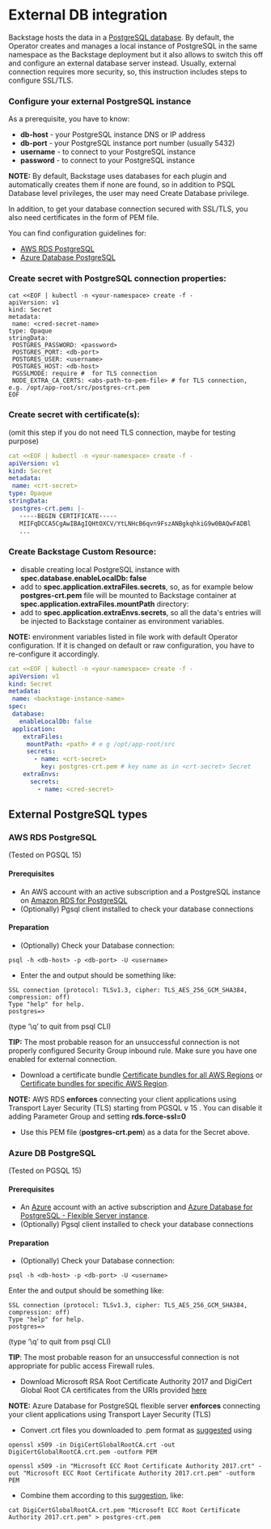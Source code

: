 # External DB integration

Backstage hosts the data in a [PostgreSQL database](https://backstage.io/docs/getting-started/config/database/).
By default, the Operator creates and manages a local instance of PostgreSQL in the same namespace as the Backstage deployment but it also allows to switch this off and configure an external database server instead.
Usually, external connection requires more security, so, this instruction includes steps to configure SSL/TLS.

### Configure your external PostgreSQL instance
As a prerequisite, you have to know:
- **db-host** - your PostgreSQL instance DNS or IP address 
- **db-port** - your PostgreSQL instance port number (usually 5432)
- **username** - to connect to your PostgreSQL instance
- **password** - to connect to your PostgreSQL instance

**NOTE:** By default, Backstage uses databases for each plugin and automatically creates them if none are found, so in addition to PSQL Database level privileges, the user may need Create Database privilege.  

In addition, to get your database connection secured with SSL/TLS, you also need certificates in the form of PEM file. 

You can find configuration guidelines for:
- [AWS RDS PostgreSQL](#aws-rds-postgresql)
- [Azure Database PostgreSQL](#azure-db-postgresql)

### Create secret with PostgreSQL connection properties:
````
cat <<EOF | kubectl -n <your-namespace> create -f -
apiVersion: v1
kind: Secret
metadata:
 name: <cred-secret-name>
type: Opaque
stringData:
 POSTGRES_PASSWORD: <password>
 POSTGRES_PORT: <db-port>
 POSTGRES_USER: <username>
 POSTGRES_HOST: <db-host>
 PGSSLMODE: require #  for TLS connection
 NODE_EXTRA_CA_CERTS: <abs-path-to-pem-file> # for TLS connection, e.g. /opt/app-root/src/postgres-crt.pem
EOF
````

### Create secret with certificate(s):
(omit this step if you do not need TLS connection, maybe for testing purpose)

````yaml
cat <<EOF | kubectl -n <your-namespace> create -f -
apiVersion: v1
kind: Secret
metadata:
 name: <crt-secret>
type: Opaque
stringData:
 postgres-crt.pem: |-
   -----BEGIN CERTIFICATE-----
   MIIFqDCCA5CgAwIBAgIQHtOXCV/YtLNHcB6qvn9FszANBgkqhkiG9w0BAQwFADBl
   ... 
````

### Create Backstage Custom Resource:

- disable creating local PostgreSQL instance with **spec.database.enableLocalDb: false**
- add **<crt-secret>** to **spec.application.extraFiles.secrets**, so, as for example below **postgres-crt.pem** file will be mounted to Backstage container at **spec.application.extraFiles.mountPath** directory:   
- add **<cred-secret>** to **spec.application.extraEnvs.secrets**, so all the data's entries will be injected to Backstage container as environment variables.

**NOTE:** environment variables listed in **<cred-secret>** file work with default Operator configuration. If it is changed on default or raw configuration, you have to re-configure it accordingly.

````yaml
cat <<EOF | kubectl -n <your-namespace> create -f -
apiVersion: v1
kind: Secret
metadata:
 name: <backstage-instance-name>
spec:
 database:
   enableLocalDb: false 
 application: 
    extraFiles:
     mountPath: <path> # e g /opt/app-root/src
     secrets:
       - name: <crt-secret> 
         key: postgres-crt.pem # key name as in <crt-secret> Secret
    extraEnvs:
      secrets:
        - name: <cred-secret>  
````

## External PostgreSQL types

### AWS RDS PostgreSQL
(Tested on PGSQL 15)

#### Prerequisites
- An AWS account with an active subscription and a PostgreSQL instance on [Amazon RDS for PostgreSQL](https://aws.amazon.com/rds/postgresql/) 
- (Optionally) Pgsql client installed to check your database connections 

#### Preparation
- (Optionally) Check your Database connection:

````
psql -h <db-host> -p <db-port> -U <username>
````

- Enter the <password> and output should be something like:

````
SSL connection (protocol: TLSv1.3, cipher: TLS_AES_256_GCM_SHA384, compression: off)
Type "help" for help.
postgres=>
````

(type ‘\q’ to quit from psql CLI)

**TIP:** The most probable reason for an unsuccessful connection is not properly configured Security Group inbound rule. Make sure you have one enabled for external connection.

- Download a certificate bundle [Certificate bundles for all AWS Regions](https://docs.aws.amazon.com/AmazonRDS/latest/UserGuide/UsingWithRDS.SSL.html#UsingWithRDS.SSL.CertificatesAllRegions) or [Certificate bundles for specific AWS Region](https://docs.aws.amazon.com/AmazonRDS/latest/UserGuide/UsingWithRDS.SSL.html#UsingWithRDS.SSL.RegionCertificates).

**NOTE:**  AWS RDS **enforces** connecting your client applications using Transport Layer Security (TLS) starting from PGSQL v 15 . You can disable it adding Parameter Group and setting **rds.force-ssl=0**

- Use this PEM file (**postgres-crt.pem**) as a data for the  **<crt-secret>** Secret above.

### Azure DB PostgreSQL
(Tested on PGSQL 15)

#### Prerequisites
- An [Azure](https://azure.microsoft.com/) account with an active subscription and [Azure Database for PostgreSQL - Flexible Server instance](https://learn.microsoft.com/en-gb/azure/postgresql/flexible-server/overview).
- (Optionally) Pgsql client installed to check your database connections 

#### Preparation

- (Optionally) Check your Database connection:

````
psql -h <db-host> -p <db-port> -U <username>
````

Enter the <password> and output should be something like:
````
SSL connection (protocol: TLSv1.3, cipher: TLS_AES_256_GCM_SHA384, compression: off)
Type "help" for help.
postgres=>
````
(type ‘\q’ to quit from psql CLI)

**TIP**: The most probable reason for an unsuccessful connection is not appropriate for public access Firewall rules.


- Download Microsoft RSA Root Certificate Authority 2017 and DigiCert Global Root CA certificates from the URIs provided [here](https://learn.microsoft.com/en-gb/azure/postgresql/flexible-server/concepts-networking-ssl-tls#downloading-root-ca-certificates-and-updating-application-clients-in-certificate-pinning-scenarios)

**NOTE:**  Azure Database for PostgreSQL flexible server **enforces** connecting your client applications using Transport Layer Security (TLS)

- Convert .crt files you downloaded to .pem format as [suggested](https://learn.microsoft.com/en-gb/azure/postgresql/flexible-server/concepts-networking-ssl-tls#downloading-root-ca-certificates-and-updating-application-clients-in-certificate-pinning-scenarios) using

````
openssl x509 -in DigiCertGlobalRootCA.crt -out DigiCertGlobalRootCA.crt.pem -outform PEM

openssl x509 -in "Microsoft ECC Root Certificate Authority 2017.crt" -out "Microsoft ECC Root Certificate Authority 2017.crt.pem" -outform PEM
````

- Combine them according to this [suggestion](https://learn.microsoft.com/en-gb/azure/postgresql/flexible-server/how-to-update-client-certificates-java#updating-root-ca-certificates-for-other-clients-for-certificate-pinning-scenarios), like:

````
cat DigiCertGlobalRootCA.crt.pem "Microsoft ECC Root Certificate Authority 2017.crt.pem" > postgres-crt.pem
````